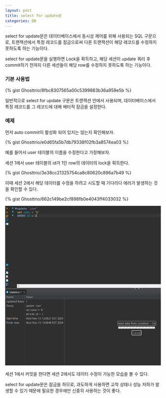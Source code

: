```yaml
---
layout: post
title: select for update문
categories: DB
---
```


select for update문은 데이터베이스에서 동시성 제어를 위해 사용되는 SQL 구문으로, 트랜잭션에서 특정 레코드를 잠금으로써 다른 트랜잭션이 해당 레코드를 수정하지 못하도록 하는 기능이다.

select for update문을 실행하면 Lock을 획득하고, 해당 세션이 update 쿼리 후 commit하기 전까지 다른 세션들이 해당 row를 수정하지 못하도록 하는 기능이다.

### 기본 사용법

{% gist Ghosttrio/8fbc8307565a00c5399883b36a959e5b %}

일반적으로 select for update 구문은 트랜잭션 안에서 사용되며, 데이터베이스에서 특정 레코드를 그 레코드에 대해 배타적 잠금을 설정한다.


### 예제

먼저 auto commit이 활성화 되어 있지는 않는지 확인해보자.

{% gist Ghosttrio/e0d65fa5b7db79338f02fb3a8574ea03 %}


예를 들어서 user 테이블의 이름을 수정한다고 가정해보자.

세션 1에서 user 테이블의 id가 1인 row의 데이터의 lock을 획득한다.

{% gist Ghosttrio/3e38cc21325754ca8c80620c896a7b49 %}

이때 세션 2에서 해당 데이터를 수정을 하려고 시도할 때 기다리다 에러가 발생하는 것을 확인할 수 있다.

{% gist Ghosttrio/662c149be2cf898fb0e4043ff4033032 %}

![sql](/public/img/240909/image.png)

세션 1에서 커밋을 한다면 세션 2에서도 데이터 수정이 가능한 모습을 볼 수 있다.

select for update문은 잠금을 하므로, 과도하게 사용하면 교착 상태나 성능 저하가 발생할 수 있기 때문에 필요한 경우에만 신중히 사용하는 것이 좋다.